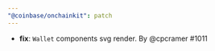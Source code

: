 ```yaml
---
"@coinbase/onchainkit": patch
---
```


- **fix**: `Wallet` components svg render. By @cpcramer #1011
